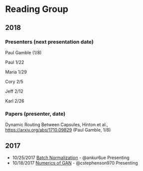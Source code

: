 # Reading Group

## 2018

### Presenters (next presentation date)

Paul Gamble (1/8)

Paul 1/22

Maria 1/29

Cory 2/5

Jeff 2/12

Karl 2/26

### Papers (presenter, date)

Dynamic Routing Between Capsules, Hinton et al., https://arxiv.org/abs/1710.09829 (Paul Gamble, 1/8)






















## 2017

- 10/25/2017 [Batch Normalization](Batch-Normalization/README.md) - @ankur6ue Presenting
- 10/18/2017 [Numerics of GAN](Numerics-of-GAN/README.md) - @cstephenson970 Presenting



